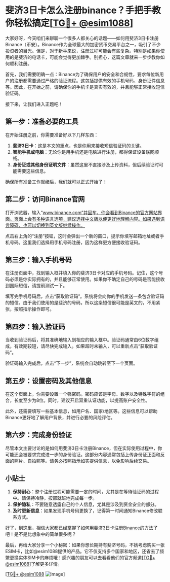 # 斐济3日卡怎么注册binance？手把手教你轻松搞定[[TG💪+ @esim1088](https://t.me/s/esim1088)]

大家好呀，今天咱们来聊聊一个很多人都关心的话题——如何用斐济3日卡注册Binance（币安）。Binance作为全球最大的加密货币交易平台之一，吸引了不少投资者的目光。但是，对于新手来说，注册过程可能会有些复杂。特别是如果你使用的是斐济的电话卡，可能会觉得更加棘手。别担心，这篇文章就来一步步教你如何顺利注册。

首先，我们需要明确一点：Binance为了确保用户的安全和合规性，要求每位新用户的注册都需要通过严格的验证流程。这包括提供有效的手机号码、身份证件信息等。因此，在开始之前，请确保你的手机卡是真实有效的，并且能够正常接收短信验证码。

接下来，让我们进入正题吧！

## 第一步：准备必要的工具

在开始注册之前，你需要准备好以下几样东西：

1. **斐济3日卡**：这是本文的重点，也是你用来接收短信验证码的关键。
2. **智能手机或电脑**：无论你是用手机还是电脑进行注册，都得保证设备联网顺畅。
3. **身份证或其他身份证明文件**：虽然这里不直接涉及上传资料，但后续验证时可能需要这些信息。

确保所有准备工作就绪后，我们就可以正式开始了！

## 第二步：访问Binance官网

打开浏览器，输入“www.binance.com”并回车，你会看到Binance的官方网站界面。页面上会有多种语言选项，建议选择中文版以便更好地理解内容。如果遇到语言障碍，也可以切换到英文版继续操作。

点击右上角的“注册”按钮，这时会弹出一个新的窗口，提示你填写邮箱地址或者手机号码。这里我们选择用手机号码注册，因为这样更方便接收验证码。

## 第三步：输入手机号码

在注册页面中，找到输入框并填入你的斐济3日卡对应的手机号码。记住，这个号码必须是你实际拥有的，并且能够正常使用。如果你不确定自己的号码是否能接收到国际短信，请提前测试一下。

填写完手机号码后，点击“获取验证码”。系统将会向你的手机发送一条包含验证码的短信。由于我们使用的是斐济的号码，所以这条短信很可能是英文的，不用紧张，按照指示操作即可。

## 第四步：输入验证码

当收到验证码后，将其准确地输入到相应的输入框中。验证码通常由6位数字组成，有效期较短，请尽快完成输入。如果超时未输入，可以重新点击“获取验证码”。

验证码输入完成后，点击“下一步”，系统会自动跳转至下一个页面。

## 第五步：设置密码及其他信息

在这个页面上，你需要设置一个强密码。密码应该是字母、数字以及特殊字符的组合，长度至少为8位。同时，建议开启双重认证功能，以提高账户安全性。

此外，还需要填写一些基本信息，如用户名、国家/地区等。这些信息可以帮助Binance更好地了解用户背景，并进行必要的风险评估。

## 第六步：完成身份验证

尽管本文主要讨论的是如何用斐济3日卡注册Binance，但在实际使用过程中，你可能还会被要求完成进一步的身份验证。这部分内容通常包括上传身份证正面和反面的照片、自拍照等。请务必按照指示如实提供信息，以免影响后续交易。

## 小贴士

1. **保持耐心**：整个注册过程可能需要一定的时间，尤其是在等待验证码的过程中。请保持冷静，按部就班地完成每一步。
2. **保护隐私**：不要随意透露自己的个人信息，尤其是涉及到资金安全的部分。
3. **及时更新信息**：如果发现手机号码更换了，记得第一时间通知Binance修改联系方式。

好了，到这里，相信大家都已经掌握了如何用斐济3日卡注册Binance的方法了吧！是不是比想象中的简单很多呢？

最后，再给大家分享一个小秘密：如果你想长期持有斐济号码，不妨考虑购买一张ESIM卡，比如@esim1088提供的产品。它不仅支持多个国家和地区，还省去了频繁更换实体SIM卡的麻烦哦！感兴趣的朋友可以去看看他们的官方频道[[TG💪+ @esim1088](https://t.me/s/esim1088)]了解更多详情。

[[TG💪+ @esim1088](https://t.me/s/esim1088) ![Image](https://i.postimg.cc/4NQfJmqS/Snipaste-2025-05-13-00-14-12.png)]